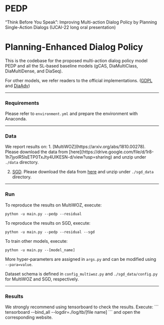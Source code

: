 # PEDP
“Think Before You Speak”: Improving Multi-action Dialog Policy by Planning Single-Action Dialogs  (IJCAI-22 long oral presentation)

<h1>Planning-Enhanced Dialog Policy</h1>
This is the codebase for the proposed multi-action 
dialog policy model PEDP and all the SL-based baseline models (gCAS, DiaMultiClass, DiaMultiDense, and DiaSeq).

For other models, we refer readers to the official implementations. ([GDPL](https://github.com/truthless11/GDPL) and [DiaAdv](https://github.com/cszmli/Rethink-RL-Sup))

---

<h3>Requirements</h3>
Please refer to <code>environment.yml</code> 
and prepare the environment with Anaconda.

---

<h3>Data</h3>
We report results on: 
1. [MultiWOZ](https://arxiv.org/abs/1810.00278).
Please download the data from [here](https://drive.google.com/file/d/1r8-1h7jyolR5lsETP0TxJty4UIKESN-d/view?usp=sharing) and unzip under <code>./data</code> directory.

2. [SGD](https://arxiv.org/abs/1909.05855). Please download the data from [here](https://drive.google.com/file/d/1I-5w4CTsYnOrFm1TMMrc62OWtcBq3vAm/view?usp=sharing) and unzip under <code>./sgd_data</code> directory.

---

<h3>Run</h3>
To reproduce the results on MultiWOZ, execute:

```
python -u main.py --pedp --residual
```

To reproduce the results on SGD, execute:
```
python -u main.py --pedp --residual --sgd
```

To train other models, execute:
```
python -u main.py --[model_name]
```

More hyper-parameters are assigned in <code>args.py</code>
and can be modified using <code>--para=value</code>.

Dataset schema is defined in <code>config_multiwoz.py</code> and <code>./sgd_data/config.py</code> for MultiWOZ and SGD, respectively.



---

<h3>Results</h3>
We strongly recommend using tensorboard to check the results.
Execute:
```
tensorboard --bind_all --logdir=./log/tb/[file name]
```
and open the corresponding website.
